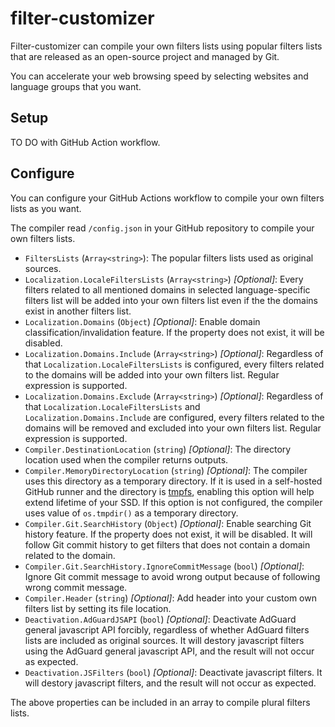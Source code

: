 # filter-customizer
Filter-customizer can compile your own filters lists using popular filters lists that are released as an open-source project and managed by Git.

You can accelerate your web browsing speed by selecting websites and language groups that you want.

## Setup
TO DO with GitHub Action workflow.

## Configure
You can configure your GitHub Actions workflow to compile your own filters lists as you want.

The compiler read `/config.json` in your GitHub repository to compile your own filters lists.

- `FiltersLists` (`Array<string>`): The popular filters lists used as original sources.
- `Localization.LocaleFiltersLists` (`Array<string>`) *[Optional]*: Every filters related to all mentioned domains in selected language-specific filters list will be added into your own filters list even if the the domains exist in another filters list.
- `Localization.Domains` (`Object`) *[Optional]*: Enable domain classification/invalidation feature. If the property does not exist, it will be disabled.
- `Localization.Domains.Include` (`Array<string>`) *[Optional]*: Regardless of that `Localization.LocaleFiltersLists` is configured, every filters related to the domains will be added into your own filters list. Regular expression is supported.
- `Localization.Domains.Exclude` (`Array<string>`) *[Optional]*: Regardless of that `Localization.LocaleFiltersLists` and `Localization.Domains.Include` are configured, every filters related to the domains will be removed and excluded into your own filters list. Regular expression is supported.
- `Compiler.DestinationLocation` (`string`) *[Optional]*: The directory location used when the compiler returns outputs.
- `Compiler.MemoryDirectoryLocation` (`string`) *[Optional]*: The compiler uses this directory as a temporary directory. If it is used in a self-hosted GitHub runner and the directory is [tmpfs](https://en.wikipedia.org/wiki/Tmpfs), enabling this option will help extend lifetime of your SSD. If this option is not configured, the compiler uses value of `os.tmpdir()` as a temporary directory.
- `Compiler.Git.SearchHistory` (`Object`) *[Optional]*: Enable searching Git history feature. If the property does not exist, it will be disabled. It will follow Git commit history to get filters that does not contain a domain related to the domain.
- `Compiler.Git.SearchHistory.IgnoreCommitMessage` (`bool`) *[Optional]*: Ignore Git commit message to avoid wrong output because of  following wrong commit message.
- `Compiler.Header` (`string`) *[Optional]*: Add header into your custom own filters list by setting its file location.
- `Deactivation.AdGuardJSAPI` (`bool`) *[Optional]*: Deactivate AdGuard general javascript API forcibly, regardless of whether AdGuard filters lists are included as original sources. It will destory javascript filters using the AdGuard general javascript API, and the result will not occur as expected.
- `Deactivation.JSFilters` (`bool`) *[Optional]*: Deactivate javascript filters. It will destory javascript filters, and the result will not occur as expected.

The above properties can be included in an array to compile plural filters lists.